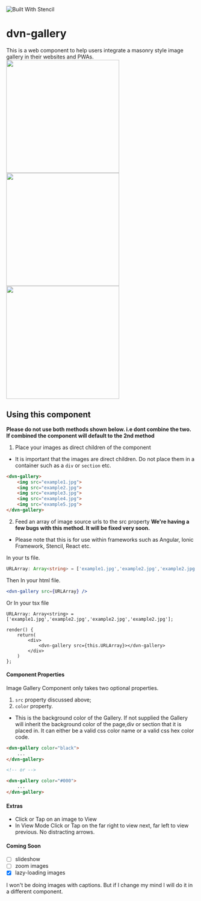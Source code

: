![Built With Stencil](https://img.shields.io/badge/-Built%20With%20Stencil-16161d.svg?logo=data%3Aimage%2Fsvg%2Bxml%3Bbase64%2CPD94bWwgdmVyc2lvbj0iMS4wIiBlbmNvZGluZz0idXRmLTgiPz4KPCEtLSBHZW5lcmF0b3I6IEFkb2JlIElsbHVzdHJhdG9yIDE5LjIuMSwgU1ZHIEV4cG9ydCBQbHVnLUluIC4gU1ZHIFZlcnNpb246IDYuMDAgQnVpbGQgMCkgIC0tPgo8c3ZnIHZlcnNpb249IjEuMSIgaWQ9IkxheWVyXzEiIHhtbG5zPSJodHRwOi8vd3d3LnczLm9yZy8yMDAwL3N2ZyIgeG1sbnM6eGxpbms9Imh0dHA6Ly93d3cudzMub3JnLzE5OTkveGxpbmsiIHg9IjBweCIgeT0iMHB4IgoJIHZpZXdCb3g9IjAgMCA1MTIgNTEyIiBzdHlsZT0iZW5hYmxlLWJhY2tncm91bmQ6bmV3IDAgMCA1MTIgNTEyOyIgeG1sOnNwYWNlPSJwcmVzZXJ2ZSI%2BCjxzdHlsZSB0eXBlPSJ0ZXh0L2NzcyI%2BCgkuc3Qwe2ZpbGw6I0ZGRkZGRjt9Cjwvc3R5bGU%2BCjxwYXRoIGNsYXNzPSJzdDAiIGQ9Ik00MjQuNywzNzMuOWMwLDM3LjYtNTUuMSw2OC42LTkyLjcsNjguNkgxODAuNGMtMzcuOSwwLTkyLjctMzAuNy05Mi43LTY4LjZ2LTMuNmgzMzYuOVYzNzMuOXoiLz4KPHBhdGggY2xhc3M9InN0MCIgZD0iTTQyNC43LDI5Mi4xSDE4MC40Yy0zNy42LDAtOTIuNy0zMS05Mi43LTY4LjZ2LTMuNkgzMzJjMzcuNiwwLDkyLjcsMzEsOTIuNyw2OC42VjI5Mi4xeiIvPgo8cGF0aCBjbGFzcz0ic3QwIiBkPSJNNDI0LjcsMTQxLjdIODcuN3YtMy42YzAtMzcuNiw1NC44LTY4LjYsOTIuNy02OC42SDMzMmMzNy45LDAsOTIuNywzMC43LDkyLjcsNjguNlYxNDEuN3oiLz4KPC9zdmc%2BCg%3D%3D&colorA=16161d&style=flat-square)

# dvn-gallery

This is a web component to help users integrate a masonry style image gallery in their websites and PWAs.
<img src="./docs/assets/images/preview1.png" height="300">
<img src="./docs/assets/images/preview2.png" height="300">
<img src="./docs/assets/images/preview3.png" height="300">

## Using this component

**Please do not use both methods shown below. i.e dont combine the two. If combined the component will default to the 2nd method**

1.  Place your images as direct children of the component

- It is important that the images are direct children. Do not place them in a container such as a `div` or `section` etc.

```html
<dvn-gallery>
    <img src="example1.jpg">
    <img src="example2.jpg">
    <img src="example3.jpg">
    <img src="example4.jpg">
    <img src="example5.jpg">
</dvn-gallery>
```

2.  Feed an array of image source urls to the src property
    **We're having a few bugs with this method. It will be fixed very soon.**

- Please note that this is for use within frameworks such as Angular, Ionic Framework, Stencil, React etc.

In your ts file.

```typescript
URLArray: Array<string> = ['example1.jpg','example2.jpg','example2.jpg','example2.jpg'];
```

Then In your html file.

```jsx
<dvn-gallery src={URLArray} />
```

Or In your tsx file

```tsx
URLArray: Array<string> = ['example1.jpg','example2.jpg','example2.jpg','example2.jpg'];

render() {
    return(
        <div>
            <dvn-gallery src={this.URLArray}></dvn-gallery>
        </div>
    )
};
```

#### Component Properties

Image Gallery Component only takes two optional properties.

1.  `src` property discussed above;
2.  `color` property.

- This is the background color of the Gallery. If not supplied the Gallery will inherit the background color of the page,div or section that it is placed in. It can either be a valid css color name or a valid css hex color code.

```html
<dvn-gallery color="black">
    ...
</dvn-gallery>

<!-- or -->

<dvn-gallery color="#000">
    ...
</dvn-gallery>
```

#### Extras

- Click or Tap on an image to View
- In View Mode Click or Tap on the far right to view next, far left to view previous. No distracting arrows.

#### Coming Soon

- [ ] slideshow
- [ ] zoom images
- [x] lazy-loading images

I won't be doing images with captions. But if I change my mind I will do it in a different component.
